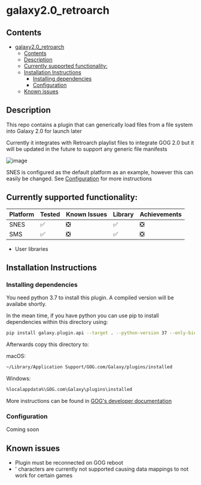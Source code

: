 # galaxy2.0_retroarch

## Contents

- [galaxy2.0_retroarch](#galaxy20retroarch)
  - [Contents](#contents)
  - [Description](#description)
  - [Currently supported functionality:](#currently-supported-functionality)
  - [Installation Instructions](#installation-instructions)
    - [Installing dependencies](#installing-dependencies)
    - [Configuration](#configuration)
  - [Known issues](#known-issues)


## Description

This repo contains a plugin that can generically load files from a file system into Galaxy 2.0 for launch later

Currently it integrates with Retroarch playlist files to integrate GOG 2.0 but it will be updated in the future to support any generic file manifests

![image](https://user-images.githubusercontent.com/13351116/67159839-b989c000-f395-11e9-8f9d-6e644822b1a9.png)

SNES is configured as the default platform as an example, however this can easily be changed. See [Configuration](#configuration) for more instructions

## Currently supported functionality:

| Platform  | Tested | Known Issues | Library | Achievements |
| ------------- | ------------- |-------------|------------- | -------------|
| SNES  | :white_check_mark: | :negative_squared_cross_mark: | :white_check_mark:  | :negative_squared_cross_mark: |
| SMS  | :white_check_mark: | :negative_squared_cross_mark: | :white_check_mark:  | :negative_squared_cross_mark: |

- User libraries

## Installation Instructions

### Installing dependencies

You need python 3.7 to install this plugin. A compiled version will be availabe shortly.

In the mean time, if you have python you can use pip to install dependencies within this directory using:

``` bash
pip install galaxy.plugin.api --target . --python-version 37 --only-binary=:all:
```

Afterwards copy this directory to:

macOS:

``` bash
~/Library/Application Support/GOG.com/Galaxy/plugins/installed
```

Windows:

``` bash
%localappdata%\GOG.com\Galaxy\plugins\installed
```

More instructions can be found in [GOG's developer documentation](https://galaxy-integrations-python-api.readthedocs.io/en/latest/overview.html)
### Configuration

Coming soon

## Known issues

- Plugin must be reconnected on GOG reboot
- ' characters are currently not supported causing data mappings to not work for certain games